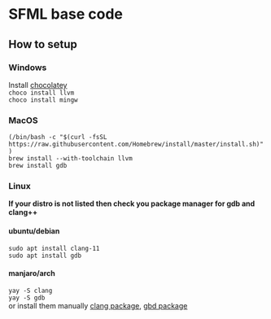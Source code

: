 # SFML base code
## How to setup
### Windows
Install [chocolatey](https://chocolatey.org/install)\
`choco install llvm`\
`choco install mingw`
### MacOS
`(/bin/bash -c "$(curl -fsSL https://raw.githubusercontent.com/Homebrew/install/master/install.sh)")`\
`brew install --with-toolchain llvm`\
`brew install gdb`
### Linux
**If your distro is not listed then check you package manager for gdb and clang++**
#### ubuntu/debian
`sudo apt install clang-11`\
`sudo apt install gdb`
#### manjaro/arch
`yay -S clang`\
`yay -S gdb`\
or install them manually [clang package](https://archlinux.org/packages/extra/x86_64/gdb/), [gbd package](https://archlinux.org/packages/extra/x86_64/clang/)
